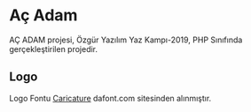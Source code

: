 # Aç Adam
AÇ ADAM projesi, Özgür Yazılım Yaz Kampı-2019, PHP Sınıfında gerçekleştirilen projedir.

## Logo
Logo Fontu [Caricature](https://www.dafont.com/caricature.font?text=A%E7Adam&fpp=100&psize=l&back=theme) dafont.com sitesinden alınmıştır.
